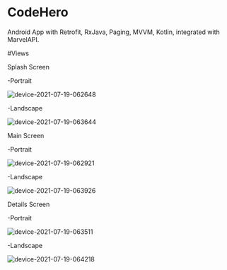 
# CodeHero
Android App with Retrofit, RxJava, Paging, MVVM, Kotlin,  integrated with MarvelAPI.

#Views

Splash Screen 

-Portrait

![device-2021-07-19-062648](https://user-images.githubusercontent.com/24457337/126137917-9543c87e-372f-454d-931d-37611d2418dc.png)

-Landscape

![device-2021-07-19-063644](https://user-images.githubusercontent.com/24457337/126139301-a3f42fa9-1fc8-4c29-9a0a-0abd54181f8c.png)

Main Screen 

-Portrait

![device-2021-07-19-062921](https://user-images.githubusercontent.com/24457337/126138232-0b35f129-06d1-4523-956c-6a138f06c301.png)

-Landscape

![device-2021-07-19-063926](https://user-images.githubusercontent.com/24457337/126139513-75ceb713-7691-4154-8b1a-aefae818ad18.png)


Details Screen

-Portrait

![device-2021-07-19-063511](https://user-images.githubusercontent.com/24457337/126138842-57c84ff3-1560-406e-b35b-0c36d8c3b8ba.png)

-Landscape

![device-2021-07-19-064218](https://user-images.githubusercontent.com/24457337/126140222-445b01f4-a6a1-4dd3-b17d-205eade51329.png)
